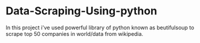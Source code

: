 # Data-Scraping-Using-python

In this project i've used powerful library of python known as beutifulsoup to scrape top 50 companies in world/data from wikipedia.
